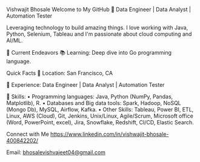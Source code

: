 Vishwajit Bhosale
Welcome to My GitHub 👋
Data Engineer | Data Analyst | Automation Tester

Leveraging technology to build amazing things. I love working with Java, Python, Selenium, Tableau and I'm passionate about cloud computing and AI/ML.

🚀 Current Endeavors
📚 Learning: Deep dive into Go programming language.

Quick Facts
📍 Location: San Francisco, CA

💼 Experience: Data Engineer | Data Analyst | Automation Tester

🚀 Skills:
•	Programming languages: Java, Python (NumPy, Pandas, Matplotlib), R.
•	Databases and Big data tools: Spark, Hadoop, NoSQL (Mongo Db), MySQL, Airflow, Kafka.
•	Other Skills: Tableau, Power BI, ETL, Linux, AWS (Cloud), Git, Jenkins, Unix/Linux, Agile/Scrum, Microsoft office (Word, PowerPoint, excel), Jira, Snowflake, Redshift, CI/CD, Elastic Search.
 
Connect with Me
https://www.linkedin.com/in/vishwajit-bhosale-400842202/

Email: bhosalevishvajeet04@gmail.com
